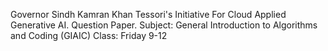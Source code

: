 Governor Sindh Kamran Khan Tessori's Initiative For Cloud Applied Generative AI.
Question Paper. 
Subject: General Introduction to Algorithms and Coding (GIAIC)
Class: Friday 9-12
